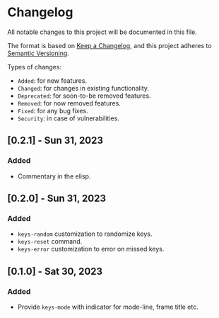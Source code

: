 # Changelog

All notable changes to this project will be documented in this file.

The format is based on [Keep a Changelog](https://keepachangelog.com/en/1.0.0/),
and this project adheres to [Semantic Versioning](https://semver.org/spec/v2.0.0.html).

Types of changes:

- `Added`: for new features.
- `Changed`: for changes in existing functionality.
- `Deprecated`: for soon-to-be removed features.
- `Removed`: for now removed features.
- `Fixed`: for any bug fixes.
- `Security`: in case of vulnerabilities.

## [0.2.1] - Sun 31, 2023

### Added

- Commentary in the elisp.

## [0.2.0] - Sun 31, 2023

### Added

- `keys-random` customization to randomize keys.
- `keys-reset` command.
- `keys-error` customization to error on missed keys.

## [0.1.0] - Sat 30, 2023

### Added

- Provide `keys-mode` with indicator for mode-line, frame title etc.
